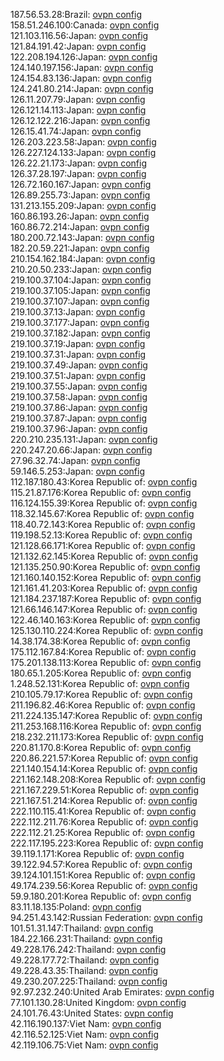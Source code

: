 187.56.53.28:Brazil: [ovpn config](vpn/187_56_53_28.ovpn)  
158.51.246.100:Canada: [ovpn config](vpn/158_51_246_100.ovpn)  
121.103.116.56:Japan: [ovpn config](vpn/121_103_116_56.ovpn)  
121.84.191.42:Japan: [ovpn config](vpn/121_84_191_42.ovpn)  
122.208.194.126:Japan: [ovpn config](vpn/122_208_194_126.ovpn)  
124.140.197.156:Japan: [ovpn config](vpn/124_140_197_156.ovpn)  
124.154.83.136:Japan: [ovpn config](vpn/124_154_83_136.ovpn)  
124.241.80.214:Japan: [ovpn config](vpn/124_241_80_214.ovpn)  
126.11.207.79:Japan: [ovpn config](vpn/126_11_207_79.ovpn)  
126.121.14.113:Japan: [ovpn config](vpn/126_121_14_113.ovpn)  
126.12.122.216:Japan: [ovpn config](vpn/126_12_122_216.ovpn)  
126.15.41.74:Japan: [ovpn config](vpn/126_15_41_74.ovpn)  
126.203.223.58:Japan: [ovpn config](vpn/126_203_223_58.ovpn)  
126.227.124.133:Japan: [ovpn config](vpn/126_227_124_133.ovpn)  
126.22.21.173:Japan: [ovpn config](vpn/126_22_21_173.ovpn)  
126.37.28.197:Japan: [ovpn config](vpn/126_37_28_197.ovpn)  
126.72.160.167:Japan: [ovpn config](vpn/126_72_160_167.ovpn)  
126.89.255.73:Japan: [ovpn config](vpn/126_89_255_73.ovpn)  
131.213.155.209:Japan: [ovpn config](vpn/131_213_155_209.ovpn)  
160.86.193.26:Japan: [ovpn config](vpn/160_86_193_26.ovpn)  
160.86.72.214:Japan: [ovpn config](vpn/160_86_72_214.ovpn)  
180.200.72.143:Japan: [ovpn config](vpn/180_200_72_143.ovpn)  
182.20.59.221:Japan: [ovpn config](vpn/182_20_59_221.ovpn)  
210.154.162.184:Japan: [ovpn config](vpn/210_154_162_184.ovpn)  
210.20.50.233:Japan: [ovpn config](vpn/210_20_50_233.ovpn)  
219.100.37.104:Japan: [ovpn config](vpn/219_100_37_104.ovpn)  
219.100.37.105:Japan: [ovpn config](vpn/219_100_37_105.ovpn)  
219.100.37.107:Japan: [ovpn config](vpn/219_100_37_107.ovpn)  
219.100.37.13:Japan: [ovpn config](vpn/219_100_37_13.ovpn)  
219.100.37.177:Japan: [ovpn config](vpn/219_100_37_177.ovpn)  
219.100.37.182:Japan: [ovpn config](vpn/219_100_37_182.ovpn)  
219.100.37.19:Japan: [ovpn config](vpn/219_100_37_19.ovpn)  
219.100.37.31:Japan: [ovpn config](vpn/219_100_37_31.ovpn)  
219.100.37.49:Japan: [ovpn config](vpn/219_100_37_49.ovpn)  
219.100.37.51:Japan: [ovpn config](vpn/219_100_37_51.ovpn)  
219.100.37.55:Japan: [ovpn config](vpn/219_100_37_55.ovpn)  
219.100.37.58:Japan: [ovpn config](vpn/219_100_37_58.ovpn)  
219.100.37.86:Japan: [ovpn config](vpn/219_100_37_86.ovpn)  
219.100.37.87:Japan: [ovpn config](vpn/219_100_37_87.ovpn)  
219.100.37.96:Japan: [ovpn config](vpn/219_100_37_96.ovpn)  
220.210.235.131:Japan: [ovpn config](vpn/220_210_235_131.ovpn)  
220.247.20.66:Japan: [ovpn config](vpn/220_247_20_66.ovpn)  
27.96.32.74:Japan: [ovpn config](vpn/27_96_32_74.ovpn)  
59.146.5.253:Japan: [ovpn config](vpn/59_146_5_253.ovpn)  
112.187.180.43:Korea Republic of: [ovpn config](vpn/112_187_180_43.ovpn)  
115.21.87.176:Korea Republic of: [ovpn config](vpn/115_21_87_176.ovpn)  
116.124.155.39:Korea Republic of: [ovpn config](vpn/116_124_155_39.ovpn)  
118.32.145.67:Korea Republic of: [ovpn config](vpn/118_32_145_67.ovpn)  
118.40.72.143:Korea Republic of: [ovpn config](vpn/118_40_72_143.ovpn)  
119.198.52.13:Korea Republic of: [ovpn config](vpn/119_198_52_13.ovpn)  
121.128.66.171:Korea Republic of: [ovpn config](vpn/121_128_66_171.ovpn)  
121.132.62.145:Korea Republic of: [ovpn config](vpn/121_132_62_145.ovpn)  
121.135.250.90:Korea Republic of: [ovpn config](vpn/121_135_250_90.ovpn)  
121.160.140.152:Korea Republic of: [ovpn config](vpn/121_160_140_152.ovpn)  
121.161.41.203:Korea Republic of: [ovpn config](vpn/121_161_41_203.ovpn)  
121.184.237.187:Korea Republic of: [ovpn config](vpn/121_184_237_187.ovpn)  
121.66.146.147:Korea Republic of: [ovpn config](vpn/121_66_146_147.ovpn)  
122.46.140.163:Korea Republic of: [ovpn config](vpn/122_46_140_163.ovpn)  
125.130.110.224:Korea Republic of: [ovpn config](vpn/125_130_110_224.ovpn)  
14.38.174.38:Korea Republic of: [ovpn config](vpn/14_38_174_38.ovpn)  
175.112.167.84:Korea Republic of: [ovpn config](vpn/175_112_167_84.ovpn)  
175.201.138.113:Korea Republic of: [ovpn config](vpn/175_201_138_113.ovpn)  
180.65.1.205:Korea Republic of: [ovpn config](vpn/180_65_1_205.ovpn)  
1.248.52.131:Korea Republic of: [ovpn config](vpn/1_248_52_131.ovpn)  
210.105.79.17:Korea Republic of: [ovpn config](vpn/210_105_79_17.ovpn)  
211.196.82.46:Korea Republic of: [ovpn config](vpn/211_196_82_46.ovpn)  
211.224.135.147:Korea Republic of: [ovpn config](vpn/211_224_135_147.ovpn)  
211.253.168.116:Korea Republic of: [ovpn config](vpn/211_253_168_116.ovpn)  
218.232.211.173:Korea Republic of: [ovpn config](vpn/218_232_211_173.ovpn)  
220.81.170.8:Korea Republic of: [ovpn config](vpn/220_81_170_8.ovpn)  
220.86.221.57:Korea Republic of: [ovpn config](vpn/220_86_221_57.ovpn)  
221.140.154.14:Korea Republic of: [ovpn config](vpn/221_140_154_14.ovpn)  
221.162.148.208:Korea Republic of: [ovpn config](vpn/221_162_148_208.ovpn)  
221.167.229.51:Korea Republic of: [ovpn config](vpn/221_167_229_51.ovpn)  
221.167.51.214:Korea Republic of: [ovpn config](vpn/221_167_51_214.ovpn)  
222.110.115.41:Korea Republic of: [ovpn config](vpn/222_110_115_41.ovpn)  
222.112.211.76:Korea Republic of: [ovpn config](vpn/222_112_211_76.ovpn)  
222.112.21.25:Korea Republic of: [ovpn config](vpn/222_112_21_25.ovpn)  
222.117.195.223:Korea Republic of: [ovpn config](vpn/222_117_195_223.ovpn)  
39.119.1.171:Korea Republic of: [ovpn config](vpn/39_119_1_171.ovpn)  
39.122.94.57:Korea Republic of: [ovpn config](vpn/39_122_94_57.ovpn)  
39.124.101.151:Korea Republic of: [ovpn config](vpn/39_124_101_151.ovpn)  
49.174.239.56:Korea Republic of: [ovpn config](vpn/49_174_239_56.ovpn)  
59.9.180.201:Korea Republic of: [ovpn config](vpn/59_9_180_201.ovpn)  
83.11.18.135:Poland: [ovpn config](vpn/83_11_18_135.ovpn)  
94.251.43.142:Russian Federation: [ovpn config](vpn/94_251_43_142.ovpn)  
101.51.31.147:Thailand: [ovpn config](vpn/101_51_31_147.ovpn)  
184.22.166.231:Thailand: [ovpn config](vpn/184_22_166_231.ovpn)  
49.228.176.242:Thailand: [ovpn config](vpn/49_228_176_242.ovpn)  
49.228.177.72:Thailand: [ovpn config](vpn/49_228_177_72.ovpn)  
49.228.43.35:Thailand: [ovpn config](vpn/49_228_43_35.ovpn)  
49.230.207.225:Thailand: [ovpn config](vpn/49_230_207_225.ovpn)  
92.97.232.240:United Arab Emirates: [ovpn config](vpn/92_97_232_240.ovpn)  
77.101.130.28:United Kingdom: [ovpn config](vpn/77_101_130_28.ovpn)  
24.101.76.43:United States: [ovpn config](vpn/24_101_76_43.ovpn)  
42.116.190.137:Viet Nam: [ovpn config](vpn/42_116_190_137.ovpn)  
42.116.52.125:Viet Nam: [ovpn config](vpn/42_116_52_125.ovpn)  
42.119.106.75:Viet Nam: [ovpn config](vpn/42_119_106_75.ovpn)  
